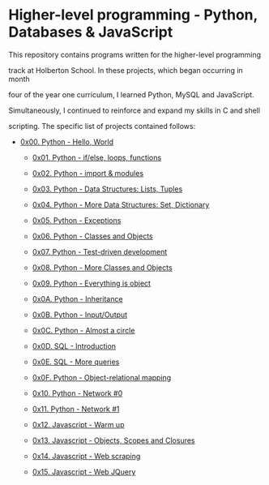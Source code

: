 # Higher-level programming - Python, Databases & JavaScript



This repository contains programs written for the higher-level programming

track at Holberton School. In these projects, which began occurring in month

four of the year one curriculum, I learned Python, MySQL and JavaScript.

Simultaneously, I continued to reinforce and expand my skills in C and shell

scripting. The specific list of projects contained follows:



* [0x00. Python - Hello, World](./0x00-python-hello_world)

	* [0x01. Python - if/else, loops, functions](./0x01-python-if_else_loops_functions)

	* [0x02. Python - import & modules](./0x02-python-import_modules)

	* [0x03. Python - Data Structures: Lists, Tuples](./0x03-python-data_structures)

	* [0x04. Python - More Data Structures: Set, Dictionary](./0x04-python-more_data_structures)

	* [0x05. Python - Exceptions](./0x05-python-exceptions)

	* [0x06. Python - Classes and Objects](./0x06-python-classes)

	* [0x07. Python - Test-driven development](./0x07-python-test_driven_development)

	* [0x08. Python - More Classes and Objects](./0x08-python-more_classes)

	* [0x09. Python - Everything is object](./0x09-python-everything_is_object)

	* [0x0A. Python - Inheritance](./0x0A-python-inheritance)

	* [0x0B. Python - Input/Output](./0x0B-python-input_output)

	* [0x0C. Python - Almost a circle](./0x0C-python-almost_a_circle)

	* [0x0D. SQL - Introduction](./0x0D-SQL_introduction)

	* [0x0E. SQL - More queries](./0x0E-SQL_more_queries)

	* [0x0F. Python - Object-relational mapping](./0x0F-python-object_relational_mapping)

	* [0x10. Python - Network #0](./0x10-python-network_0)

	* [0x11. Python - Network #1](./0x11-python-network_1)

	* [0x12. Javascript - Warm up](./0x12-javascript-warm_up)

	* [0x13. Javascript - Objects, Scopes and Closures](./0x13-javascript_objects_scopes_closures)

	* [0x14. Javascript - Web scraping](./0x14-javascript-web_scraping)

	* [0x15. Javascript - Web JQuery](./0x15-javascript-web_jquery)
